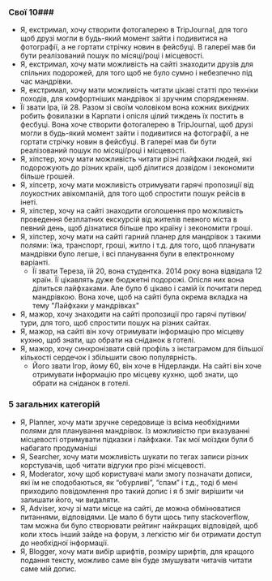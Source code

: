 ### Свої 10###
* Я, екстримал, хочу створити фотогалерею в TripJournal, для того щоб друзі могли в будь-який момент зайти і подивитися на фотографії, а не гортати стрічку новин в фейсбуці. В галереї мав би бути реалізований пошук по місяці/році і місцевості.
* Я, екстримал, хочу мати можливість на сайті знаходити друзів для спільних подорожей, для того щоб не було сумно і небезпечно під час мандрівки.
* Я, екстримал, хочу мати можливість читати цікаві статті про техніки походів, для комфортніших мандрівок зі зручним спорядженням.
* Її звати Іра, їй 28. Разом зі своїм чоловіком вона кожних вихідних робить фовилазки в Карпати і опісля цілий тиждень їх постить в фесбуці.
Вона хоче створити фотогалерею в TripJournal, щоб друзі могли в будь-який момент зайти і подивитися на фотографії, а не гортати стрічку новин в фейсбуці. В галереї мав би бути реалізований пошук по місяці/році і місцевості.
* Я, хіпстер, хочу мати можливість читати різні лайфхаки людей, які подорожують до різних країн, щоб ділитися дозвідом і зекономити більше грошей.
* Я, хіпсетр, хочу мати можливість отримувати гарячі пропозиції від лоукостних авікомпаній, для того щоб спростити пошук рейсів в інеті.
* Я, хіпстер, хочу на сайті знаходити оголошення про можливість проведення безплатних екскурсій від жителів певного міста в певний день, щоб дізнатися більше про країну і зекономити гроші.
* Я, хіпстер, хочу мати на сайті гарний планер для мандрівок з такими полями: їжа, транспорт, гроші, житло і т.д. для того, щоб планувати мандрівки було легше, і всі планування були в електронному варіанті.
    * Її звати Тереза, їй 20, вона студентка. 2014 року вона відвідала 12 країн. Її цікавлять дуже бюджетні подорожі. Опісля них вона ділиться лайфхаками. Але було б цікаво і самій їх почитати перед мандрівкою. Вона хоче, щоб на сайті була окрема вкладка на тему "Лайфхаки у мандрівках"
* Я, мажор, хочу знаходити на сайті пропозиції про гарячі путівки/тури, для того, щоб спростити пошук на різних сайтах.
* Я, мажор, на сайті він хочу отримувати інформацію про місцеву кухню, щоб знати, що обрати на сніданок в готелі.
* Я, мажор, хочу синхронізвати свій профіль з інстаграмом для більшої кількості сердечок і збільшити свою популярність. 
    * Його звати Ігор, йому 60, він хоче в Нідерланди. На сайті він хоче отримувати інформацію про місцеву кухню, щоб знати, що обрати на сніданок в готелі.

### 5 загальних категорій ###

* Я, Planner, хочу мати зручне середовище із всіма необхідними полями для планування мандрівок. Із можливістю при вказуванні місцевості отримувати підказки і лайфхаки. Так мої моїздки були б набагато продуманіші
* Я, Searcher, хочу мати можливість шукати по тегах записи різних корстувачів, щоб читати відгуки про різні місцевості.
* Я, Moderator, хочу щоб користувачі мали змогу позначати дописи, які їм не сподобаються, як “обурливі”, “спам” і т.д., тоді б мені приходило повідомлення про такий допис і я б зміг вирішити чи залишати його, чи видаляти.
* Я, Adviser, хочу зі мати місце на сайті, де можна обмінюватися питаннями, відповідями. Це мало б бути щось типу stackoverflow, там можна би було створювати рейтинг найкращих відповідей, щоб коли хтось інший зайде на форум, з легкістю міг би отримати доступ до необхідної інформації.
* Я, Blogger, хочу мати вибір шрифтів, розміру шрифтів, для кращого подання тексту, можливо саме він буде змушувати читачів читати саме мій допис.
